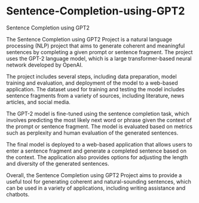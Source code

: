 # Sentence-Completion-using-GPT2

Sentence Completion using GPT2


The Sentence Completion using GPT2 Project is a natural language processing (NLP) project that aims to generate coherent and meaningful sentences by completing a given prompt or sentence fragment. The project uses the GPT-2 language model, which is a large transformer-based neural network developed by OpenAI.

The project includes several steps, including data preparation, model training and evaluation, and deployment of the model to a web-based application. The dataset used for training and testing the model includes sentence fragments from a variety of sources, including literature, news articles, and social media.

The GPT-2 model is fine-tuned using the sentence completion task, which involves predicting the most likely next word or phrase given the context of the prompt or sentence fragment. The model is evaluated based on metrics such as perplexity and human evaluation of the generated sentences.

The final model is deployed to a web-based application that allows users to enter a sentence fragment and generate a completed sentence based on the context. The application also provides options for adjusting the length and diversity of the generated sentences.

Overall, the Sentence Completion using GPT2 Project aims to provide a useful tool for generating coherent and natural-sounding sentences, which can be used in a variety of applications, including writing assistance and chatbots.
